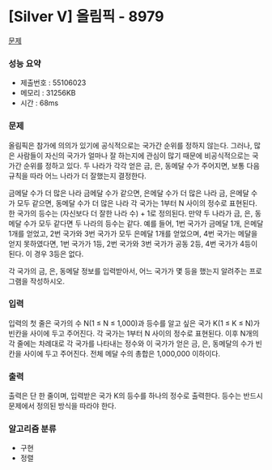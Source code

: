# [Silver V] 올림픽 - 8979
<a href="https://www.acmicpc.net/problem/8979">문제</a>

### 성능 요약
- 제출번호 : 55106023 <br>
- 메모리 : 31256KB <br>
- 시간 : 68ms

### 문제
올림픽은 참가에 의의가 있기에 공식적으로는 국가간 순위를 정하지 않는다. 
그러나, 많은 사람들이 자신의 국가가 얼마나 잘 하는지에 관심이 많기 때문에 비공식적으로는 국가간 순위를 정하고 있다. 
두 나라가 각각 얻은 금, 은, 동메달 수가 주어지면, 보통 다음 규칙을 따라 어느 나라가 더 잘했는지 결정한다.

금메달 수가 더 많은 나라 
금메달 수가 같으면, 은메달 수가 더 많은 나라
금, 은메달 수가 모두 같으면, 동메달 수가 더 많은 나라 
각 국가는 1부터 N 사이의 정수로 표현된다. 
한 국가의 등수는 (자신보다 더 잘한 나라 수) + 1로 정의된다. 
만약 두 나라가 금, 은, 동메달 수가 모두 같다면 두 나라의 등수는 같다. 
예를 들어, 1번 국가가 금메달 1개, 은메달 1개를 얻었고, 2번 국가와 3번 국가가 모두 은메달 1개를 얻었으며, 4번 국가는 메달을 얻지 못하였다면, 1번 국가가 1등, 2번 국가와 3번 국가가 공동 2등, 4번 국가가 4등이 된다. 
이 경우 3등은 없다. 

각 국가의 금, 은, 동메달 정보를 입력받아서, 어느 국가가 몇 등을 했는지 알려주는 프로그램을 작성하시오. 

### 입력
입력의 첫 줄은 국가의 수 N(1 ≤ N ≤ 1,000)과 등수를 알고 싶은 국가 K(1 ≤ K ≤ N)가 빈칸을 사이에 두고 주어진다. 
각 국가는 1부터 N 사이의 정수로 표현된다. 
이후 N개의 각 줄에는 차례대로 각 국가를 나타내는 정수와 이 국가가 얻은 금, 은, 동메달의 수가 빈칸을 사이에 두고 주어진다. 
전체 메달 수의 총합은 1,000,000 이하이다.

### 출력
출력은 단 한 줄이며, 입력받은 국가 K의 등수를 하나의 정수로 출력한다. 
등수는 반드시 문제에서 정의된 방식을 따라야 한다. 

### 알고리즘 분류
- 구현
- 정렬
